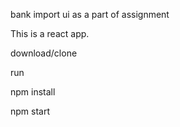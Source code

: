 bank import ui as a part of assignment

This is a react app.

download/clone

run 

npm install

npm start

